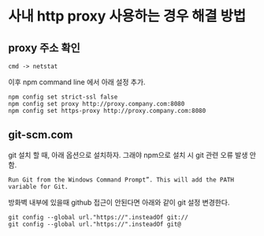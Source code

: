 # 사내 http proxy 사용하는 경우 해결 방법

## proxy 주소 확인

```
cmd -> netstat
```

이후 npm command line 에서 아래 설정 추가.

```
npm config set strict-ssl false
npm config set proxy http://proxy.company.com:8080
npm config set https-proxy http://proxy.company.com:8080
```


## git-scm.com

git 설치 할 때, 아래 옵션으로 설치하자. 그래야 npm으로 설치 시 git 관련 오류 발생 안함.

```
Run Git from the Windows Command Prompt”. This will add the PATH variable for Git.
```

방화벽 내부에 있을때 github 접근이 안된다면 아래와 같이 git 설정 변경한다.

```
git config --global url."https://".insteadOf git://
git config --global url."https://".insteadOf git@
```

